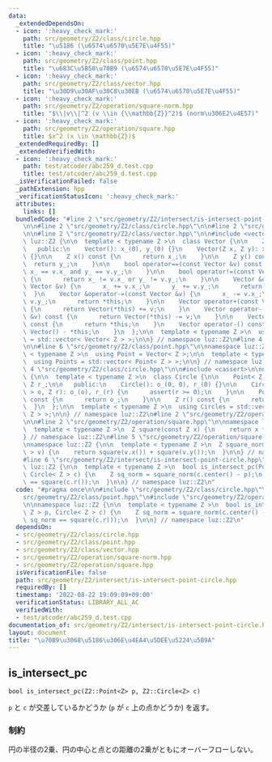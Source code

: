 ```yaml
---
data:
  _extendedDependsOn:
  - icon: ':heavy_check_mark:'
    path: src/geometry/Z2/class/circle.hpp
    title: "\u5186 (\u6574\u6570\u5E7E\u4F55)"
  - icon: ':heavy_check_mark:'
    path: src/geometry/Z2/class/point.hpp
    title: "\u683C\u5B50\u70B9 (\u6574\u6570\u5E7E\u4F55)"
  - icon: ':heavy_check_mark:'
    path: src/geometry/Z2/class/vector.hpp
    title: "\u30D9\u30AF\u30C8\u30EB (\u6574\u6570\u5E7E\u4F55)"
  - icon: ':heavy_check_mark:'
    path: src/geometry/Z2/operation/square-norm.hpp
    title: "$\\|v\\|^2 (v \\in {\\mathbb{Z}}^2)$ (norm\u306E2\u4E57)"
  - icon: ':heavy_check_mark:'
    path: src/geometry/Z2/operation/square.hpp
    title: $x^2 (x \in \mathbb{Z})$
  _extendedRequiredBy: []
  _extendedVerifiedWith:
  - icon: ':heavy_check_mark:'
    path: test/atcoder/abc259_d.test.cpp
    title: test/atcoder/abc259_d.test.cpp
  _isVerificationFailed: false
  _pathExtension: hpp
  _verificationStatusIcon: ':heavy_check_mark:'
  attributes:
    links: []
  bundledCode: "#line 2 \"src/geometry/Z2/intersect/is-intersect-point-circle.hpp\"\
    \n\n#line 2 \"src/geometry/Z2/class/circle.hpp\"\n\n#line 2 \"src/geometry/Z2/class/point.hpp\"\
    \n\n#line 2 \"src/geometry/Z2/class/vector.hpp\"\n\n#include <vector>\n\nnamespace\
    \ luz::Z2 {\n\n  template < typename Z >\n  class Vector {\n\n    Z x_, y_;\n\n\
    \   public:\n    Vector(): x_(0), y_(0) {}\n    Vector(Z x, Z y): x_(x), y_(y)\
    \ {}\n\n    Z x() const {\n      return x_;\n    }\n\n    Z y() const {\n    \
    \  return y_;\n    }\n\n    bool operator==(const Vector &v) const {\n      return\
    \ x_ == v.x_ and y_ == v.y_;\n    }\n\n    bool operator!=(const Vector &v) const\
    \ {\n      return x_ != v.x_ or y_ != v.y_;\n    }\n\n    Vector &operator+=(const\
    \ Vector &v) {\n      x_ += v.x_;\n      y_ += v.y_;\n      return *this;\n  \
    \  }\n    Vector &operator-=(const Vector &v) {\n      x_ -= v.x_;\n      y_ -=\
    \ v.y_;\n      return *this;\n    }\n\n    Vector operator+(const Vector &v) const\
    \ {\n      return Vector(*this) += v;\n    }\n    Vector operator-(const Vector\
    \ &v) const {\n      return Vector(*this) -= v;\n    }\n\n    Vector operator+()\
    \ const {\n      return *this;\n    }\n    Vector operator-() const {\n      return\
    \ Vector() - *this;\n    }\n  };\n\n  template < typename Z >\n  using Vectors\
    \ = std::vector< Vector< Z > >;\n\n} // namespace luz::Z2\n#line 4 \"src/geometry/Z2/class/point.hpp\"\
    \n\n#line 6 \"src/geometry/Z2/class/point.hpp\"\n\nnamespace luz::Z2 {\n\n  template\
    \ < typename Z >\n  using Point = Vector< Z >;\n\n  template < typename Z >\n\
    \  using Points = std::vector< Point< Z > >;\n\n} // namespace luz::Z2\n#line\
    \ 4 \"src/geometry/Z2/class/circle.hpp\"\n\n#include <cassert>\n\nnamespace luz::Z2\
    \ {\n\n  template < typename Z >\n  class Circle {\n\n    Point< Z > o_;\n   \
    \ Z r_;\n\n   public:\n    Circle(): o_(0, 0), r_(0) {}\n\n    Circle(Point< Z\
    \ > o, Z r): o_(o), r_(r) {\n      assert(r >= 0);\n    }\n\n    Point< Z > center()\
    \ const {\n      return o_;\n    }\n\n    Z r() const {\n      return r_;\n  \
    \  }\n  };\n\n  template < typename Z >\n  using Circles = std::vector< Circle<\
    \ Z > >;\n\n} // namespace luz::Z2\n#line 2 \"src/geometry/Z2/operation/square-norm.hpp\"\
    \n\n#line 2 \"src/geometry/Z2/operation/square.hpp\"\n\nnamespace luz::Z2 {\n\n\
    \  template < typename Z >\n  Z square(const Z x) {\n    return x * x;\n  }\n\n\
    } // namespace luz::Z2\n#line 5 \"src/geometry/Z2/operation/square-norm.hpp\"\n\
    \nnamespace luz::Z2 {\n\n  template < typename Z >\n  Z square_norm(Vector< Z\
    \ > v) {\n    return square(v.x()) + square(v.y());\n  }\n\n} // namespace luz::Z2\n\
    #line 6 \"src/geometry/Z2/intersect/is-intersect-point-circle.hpp\"\n\nnamespace\
    \ luz::Z2 {\n\n  template < typename Z >\n  bool is_intersect_pc(Point< Z > p,\
    \ Circle< Z > c) {\n    Z sq_norm = square_norm(c.center() - p);\n    return sq_norm\
    \ == square(c.r());\n  }\n\n} // namespace luz::Z2\n"
  code: "#pragma once\n\n#include \"src/geometry/Z2/class/circle.hpp\"\n#include \"\
    src/geometry/Z2/class/point.hpp\"\n#include \"src/geometry/Z2/operation/square-norm.hpp\"\
    \n\nnamespace luz::Z2 {\n\n  template < typename Z >\n  bool is_intersect_pc(Point<\
    \ Z > p, Circle< Z > c) {\n    Z sq_norm = square_norm(c.center() - p);\n    return\
    \ sq_norm == square(c.r());\n  }\n\n} // namespace luz::Z2\n"
  dependsOn:
  - src/geometry/Z2/class/circle.hpp
  - src/geometry/Z2/class/point.hpp
  - src/geometry/Z2/class/vector.hpp
  - src/geometry/Z2/operation/square-norm.hpp
  - src/geometry/Z2/operation/square.hpp
  isVerificationFile: false
  path: src/geometry/Z2/intersect/is-intersect-point-circle.hpp
  requiredBy: []
  timestamp: '2022-08-22 19:09:09+09:00'
  verificationStatus: LIBRARY_ALL_AC
  verifiedWith:
  - test/atcoder/abc259_d.test.cpp
documentation_of: src/geometry/Z2/intersect/is-intersect-point-circle.hpp
layout: document
title: "\u70B9\u3068\u5186\u306E\u4EA4\u5DEE\u5224\u5B9A"
---
```


## is_intersect_pc
```
bool is_intersect_pc(Z2::Point<Z> p, Z2::Circle<Z> c)
```

`p` と `c` が交差しているかどうか (`p` が `c` 上の点かどうか) を返す。

### 制約
円の半径の2乗、円の中心と点との距離の2乗がともにオーバーフローしない。
